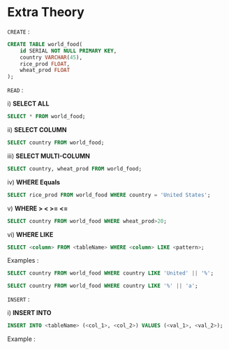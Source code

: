 # Extra Theory

`CREATE` : 
```sql
CREATE TABLE world_food(
    id SERIAL NOT NULL PRIMARY KEY,
    country VARCHAR(45),
    rice_prod FLOAT,
    wheat_prod FLOAT
);
```

`READ` : 

i)  **SELECT ALL**
```sql
SELECT * FROM world_food;
```
ii) **SELECT COLUMN**
```sql
SELECT country FROM world_food;
```
iii) **SELECT MULTI-COLUMN**
```sql
SELECT country, wheat_prod FROM world_food;
```
iv) **WHERE Equals**
```sql
SELECT rice_prod FROM world_food WHERE country = 'United States';
```
v) **WHERE > < >= <=**
```sql
SELECT country FROM world_food WHERE wheat_prod>20;
```
vi) **WHERE LIKE**
```sql
SELECT <column> FROM <tableName> WHERE <column> LIKE <pattern>;
```
Examples  : 
```sql
SELECT country FROM world_food WHERE country LIKE 'United' || '%';
```
```sql
SELECT country FROM world_food WHERE country LIKE '%' || 'a';
```

`INSERT` : 

i) **INSERT INTO**

```sql
INSERT INTO <tableName> (<col_1>, <col_2>) VALUES (<val_1>, <val_2>);
```

Example : 
```sql
```